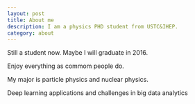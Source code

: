 ```yaml
---
layout: post
title: About me 
description: I am a physics PHD student from USTC&IHEP.
category: about
---
```

Still a student now. Maybe I will graduate in 2016.

Enjoy everything as commom people do.

My major is particle physics and nuclear physics.


Deep learning applications and challenges in big data analytics
